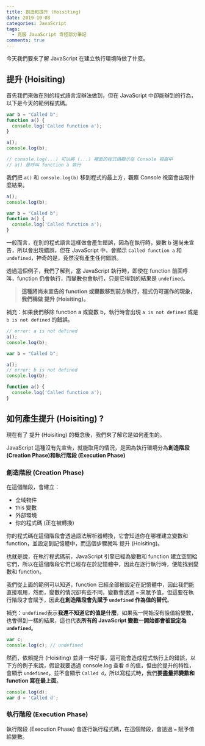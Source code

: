 ```yaml
---
title: 創造和提升 (Hoisiting)
date: 2019-10-08
categories: JavaScript
tags:
  - 克服 JavaScript 奇怪部分筆記
comments: true
---
```

今天我們要來了解 JavaScript 在建立執行環境時做了什麼。

## 提升 (Hoisiting)
首先我們來做在別的程式語言沒辦法做到，但在 JavaScript 中卻能辦到的行為，以下是今天的範例程式碼。
``` JavaScript
var b = "Called b";
function a() {
  console.log('Called function a');
}

a();
console.log(b);

// console.log(...) 可以將 (...) 裡面的程式碼顯示在 Console 視窗中
// a() 是呼叫 function a 執行
```

我們把 `a()` 和 `console.log(b)` 移到程式的最上方，觀察 Console 視窗會出現什麼結果。

``` JavaScript
a();
console.log(b);

var b = "Called b";
function a() {
  console.log('Called function a');
}
```

一般而言，在別的程式語言這樣做會產生錯誤，因為在執行時，變數 b 還尚未宣告，所以會出現錯誤，但在 JavaScript 中，會顯示 `Called function a` 和 `undefined`，神奇的是，竟然沒有產生任何錯誤。

透過這個例子，我們了解到，當 JavaScript 執行時，即使在 function 前面呼叫，function 仍會執行，而變數也會執行，只是它得到的結果是 `undefined`。

> **這種將尚未宣告的 function 或變數移到前方執行，程式仍可運作的現象，我們稱做 提升 (Hoisiting)。**

補充：如果我們移除 function a 或變數 b，執行時會出現 `a is not defined` 或是 `b is not defined` 的錯誤。

``` JavaScript
// error: a is not defined
a();
console.log(b);

var b = "Called b";
```

``` JavaScript
a();
// error: b is not defined
console.log(b);

function a() {
  console.log('Called function a');
}
```

## 如何產生提升 (Hoisiting) ?
現在有了 提升 (Hoisiting) 的概念後，我們來了解它是如何產生的。

JavaScript 這種沒有先宣告，就能取用的情況，是因為執行環境分為**創造階段 (Creation Phase)**和**執行階段 (Execution Phase)**

### 創造階段 (Creation Phase)
在這個階段，會建立：
* 全域物件
* this 變數
* 外部環境
* 你的程式碼 (正在被轉換)

你的程式碼在這個階段會透過語法解析器轉換，它會知道你在哪裡建立變數和 function，並設定到記憶體中，而這個步驟就叫 提升 (Hoisiting)。

也就是說，在執行程式碼前，JavaScript 引擎已經為變數和 function 建立空間給它們，所以在這個階段它們已經存在於記憶體中，因此在逐行執行時，便能找到變數和 function。

我們從上面的範例可以知道，function 已經全部被設定在記憶體中，因此我們能直接取用，然而，變數的情況卻有些不同，變數會透過 `=` 來賦予值，但這要在執行階段才會賦予，因此**在創造階段會先賦予 `undefined` 作為值的替代**。

補充：`undefined`表示**我還不知道它的值是什麼**，如果我一開始沒有設值給變數，也會得到一樣的結果，這也代表**所有的 JavaScript 變數一開始都會被設定為 `undefined`**。
``` JavaScript
var c;
console.log(c); // undefined
```

然而，依賴提升 (Hoisiting) 並非一件好事，這可能會造成程式執行上的錯誤，以下方的例子來說，假設我要透過 console.log 查看 d 的值，但由於提升的特性，會顯示 `undefined`，並不會顯示 `Called d`，所以寫程式時，我們**要盡量把變數和 function 寫在最上面**。
``` JavaScript
console.log(d); 
var d = 'Called d';
```

### 執行階段 (Execution Phase)

執行階段 (Execution Phase) 會逐行執行程式碼，在這個階段，會透過 `=` 賦予值給變數。